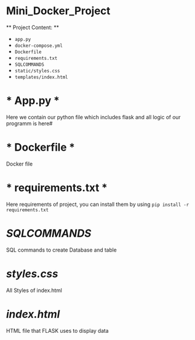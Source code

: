 # Mini_Docker_Project
** Project Content: **
- `app.py`
- `docker-compose.yml`
- `Dockerfile`
- `requirements.txt`
- `SQLCOMMANDS`
- `static/styles.css`
- `templates/index.html`
#  * App.py *
  Here we contain our python file which includes flask and all logic of our programm is here#
#  * Dockerfile *
  Docker file
# * requirements.txt *
  Here requirements of project, you can install them by using `pip install -r requirements.txt`
# *SQLCOMMANDS*
  SQL commands to create Database and table
# *styles.css*
  All Styles of index.html
# *index.html*
  HTML file that FLASK uses to display data  
